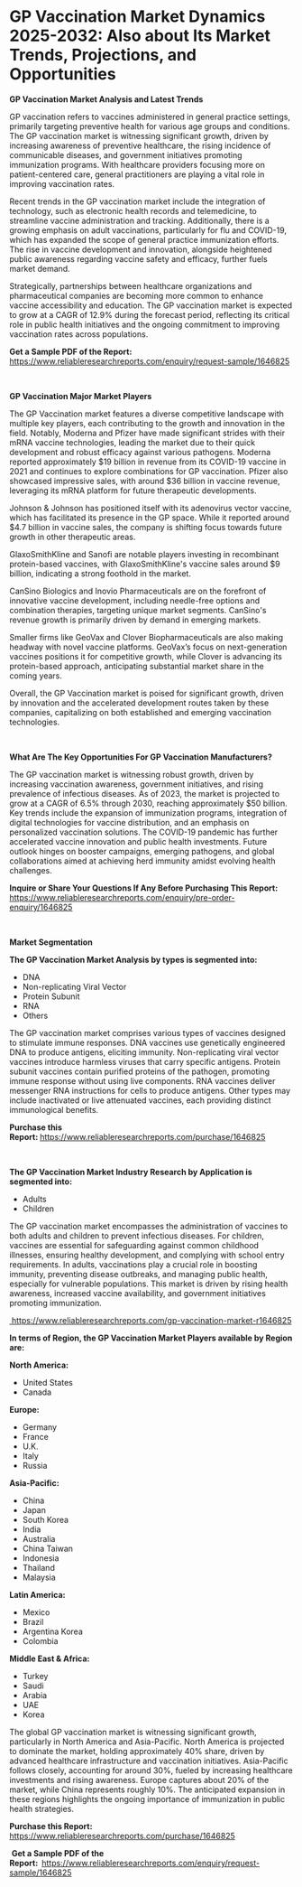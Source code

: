 <p><h1>GP Vaccination Market Dynamics 2025-2032: Also about Its Market Trends, Projections, and Opportunities</h1></p><p><strong>GP Vaccination Market Analysis and Latest Trends</strong></p>
<p><p>GP vaccination refers to vaccines administered in general practice settings, primarily targeting preventive health for various age groups and conditions. The GP vaccination market is witnessing significant growth, driven by increasing awareness of preventive healthcare, the rising incidence of communicable diseases, and government initiatives promoting immunization programs. With healthcare providers focusing more on patient-centered care, general practitioners are playing a vital role in improving vaccination rates.</p><p>Recent trends in the GP vaccination market include the integration of technology, such as electronic health records and telemedicine, to streamline vaccine administration and tracking. Additionally, there is a growing emphasis on adult vaccinations, particularly for flu and COVID-19, which has expanded the scope of general practice immunization efforts. The rise in vaccine development and innovation, alongside heightened public awareness regarding vaccine safety and efficacy, further fuels market demand. </p><p>Strategically, partnerships between healthcare organizations and pharmaceutical companies are becoming more common to enhance vaccine accessibility and education. The GP vaccination market is expected to grow at a CAGR of 12.9% during the forecast period, reflecting its critical role in public health initiatives and the ongoing commitment to improving vaccination rates across populations.</p></p>
<p><strong>Get a Sample PDF of the Report:&nbsp;</strong> <a href="https://www.reliableresearchreports.com/enquiry/request-sample/1646825?utm_campaign=2222&utm_medium=2&utm_source=Github&utm_content=ia&utm_term=19042025&utm_id=gp-vaccination">https://www.reliableresearchreports.com/enquiry/request-sample/1646825</a></p>
<p>&nbsp;</p>
<p><strong>GP Vaccination Major Market Players</strong></p>
<p><p>The GP Vaccination market features a diverse competitive landscape with multiple key players, each contributing to the growth and innovation in the field. Notably, Moderna and Pfizer have made significant strides with their mRNA vaccine technologies, leading the market due to their quick development and robust efficacy against various pathogens. Moderna reported approximately $19 billion in revenue from its COVID-19 vaccine in 2021 and continues to explore combinations for GP vaccination. Pfizer also showcased impressive sales, with around $36 billion in vaccine revenue, leveraging its mRNA platform for future therapeutic developments.</p><p>Johnson & Johnson has positioned itself with its adenovirus vector vaccine, which has facilitated its presence in the GP space. While it reported around $4.7 billion in vaccine sales, the company is shifting focus towards future growth in other therapeutic areas. </p><p>GlaxoSmithKline and Sanofi are notable players investing in recombinant protein-based vaccines, with GlaxoSmithKline's vaccine sales around $9 billion, indicating a strong foothold in the market. </p><p>CanSino Biologics and Inovio Pharmaceuticals are on the forefront of innovative vaccine development, including needle-free options and combination therapies, targeting unique market segments. CanSino's revenue growth is primarily driven by demand in emerging markets. </p><p>Smaller firms like GeoVax and Clover Biopharmaceuticals are also making headway with novel vaccine platforms. GeoVax’s focus on next-generation vaccines positions it for competitive growth, while Clover is advancing its protein-based approach, anticipating substantial market share in the coming years. </p><p>Overall, the GP Vaccination market is poised for significant growth, driven by innovation and the accelerated development routes taken by these companies, capitalizing on both established and emerging vaccination technologies.</p></p>
<p>&nbsp;</p>
<p><strong>What Are The Key Opportunities For GP Vaccination Manufacturers?</strong></p>
<p><p>The GP vaccination market is witnessing robust growth, driven by increasing vaccination awareness, government initiatives, and rising prevalence of infectious diseases. As of 2023, the market is projected to grow at a CAGR of 6.5% through 2030, reaching approximately $50 billion. Key trends include the expansion of immunization programs, integration of digital technologies for vaccine distribution, and an emphasis on personalized vaccination solutions. The COVID-19 pandemic has further accelerated vaccine innovation and public health investments. Future outlook hinges on booster campaigns, emerging pathogens, and global collaborations aimed at achieving herd immunity amidst evolving health challenges.</p></p>
<p><strong>Inquire or Share Your Questions If Any Before Purchasing This Report:</strong> <a href="https://www.reliableresearchreports.com/enquiry/pre-order-enquiry/1646825?utm_campaign=2222&utm_medium=2&utm_source=Github&utm_content=ia&utm_term=19042025&utm_id=gp-vaccination">https://www.reliableresearchreports.com/enquiry/pre-order-enquiry/1646825</a></p>
<p>&nbsp;</p>
<p><strong>Market Segmentation</strong></p>
<p><strong>The GP Vaccination Market Analysis by types is segmented into:</strong></p>
<p><ul><li>DNA</li><li>Non-replicating Viral Vector</li><li>Protein Subunit</li><li>RNA</li><li>Others</li></ul></p>
<p><p>The GP vaccination market comprises various types of vaccines designed to stimulate immune responses. DNA vaccines use genetically engineered DNA to produce antigens, eliciting immunity. Non-replicating viral vector vaccines introduce harmless viruses that carry specific antigens. Protein subunit vaccines contain purified proteins of the pathogen, promoting immune response without using live components. RNA vaccines deliver messenger RNA instructions for cells to produce antigens. Other types may include inactivated or live attenuated vaccines, each providing distinct immunological benefits.</p></p>
<p><strong>Purchase this Report:&nbsp;</strong><a href="https://www.reliableresearchreports.com/purchase/1646825?utm_campaign=2222&utm_medium=2&utm_source=Github&utm_content=ia&utm_term=19042025&utm_id=gp-vaccination">https://www.reliableresearchreports.com/purchase/1646825</a></p>
<p>&nbsp;</p>
<p><strong>The GP Vaccination Market Industry Research by Application is segmented into:</strong></p>
<p><ul><li>Adults</li><li>Children</li></ul></p>
<p><p>The GP vaccination market encompasses the administration of vaccines to both adults and children to prevent infectious diseases. For children, vaccines are essential for safeguarding against common childhood illnesses, ensuring healthy development, and complying with school entry requirements. In adults, vaccinations play a crucial role in boosting immunity, preventing disease outbreaks, and managing public health, especially for vulnerable populations. This market is driven by rising health awareness, increased vaccine availability, and government initiatives promoting immunization.</p></p>
<p><a href="https://www.reliableresearchreports.com/gp-vaccination-market-r1646825?utm_campaign=2222&utm_medium=2&utm_source=Github&utm_content=ia&utm_term=19042025&utm_id=gp-vaccination">&nbsp;https://www.reliableresearchreports.com/gp-vaccination-market-r1646825</a></p>
<p><strong>In terms of Region, the GP Vaccination Market Players available by Region are:</strong></p>
<p>
    <p> <strong> North America: </strong>
        <ul>
            <li>United States</li>
            <li>Canada</li>
        </ul>
        </p> 
    <p> <strong> Europe: </strong>
        <ul>
            <li>Germany</li>
            <li>France</li>
            <li>U.K.</li>
            <li>Italy</li>
            <li>Russia</li>
        </ul>
        </p> 
    <p> <strong> Asia-Pacific: </strong>
        <ul>
            <li>China</li>
            <li>Japan</li>
            <li>South Korea</li>
            <li>India</li>
            <li>Australia</li>
            <li>China Taiwan</li>
            <li>Indonesia</li>
            <li>Thailand</li>
            <li>Malaysia</li>
        </ul>
        </p> 
    <p> <strong> Latin America: </strong>
        <ul>
            <li>Mexico</li>
            <li>Brazil</li>
            <li>Argentina Korea</li>
            <li>Colombia</li>
        </ul>
        </p> 
    <p> <strong> Middle East & Africa: </strong>
        <ul>
            <li>Turkey</li>
            <li>Saudi</li>
            <li>Arabia</li>
            <li>UAE</li>
            <li>Korea</li>
        </ul>
    </p>
    </p>
<p><p>The global GP vaccination market is witnessing significant growth, particularly in North America and Asia-Pacific. North America is projected to dominate the market, holding approximately 40% share, driven by advanced healthcare infrastructure and vaccination initiatives. Asia-Pacific follows closely, accounting for around 30%, fueled by increasing healthcare investments and rising awareness. Europe captures about 20% of the market, while China represents roughly 10%. The anticipated expansion in these regions highlights the ongoing importance of immunization in public health strategies.</p></p>
<p><strong>Purchase this Report: </strong><a href="https://www.reliableresearchreports.com/purchase/1646825?utm_campaign=2222&utm_medium=2&utm_source=Github&utm_content=ia&utm_term=19042025&utm_id=gp-vaccination">https://www.reliableresearchreports.com/purchase/1646825</a></p>
<p>&nbsp;<strong>Get a Sample PDF of the Report:&nbsp;&nbsp;</strong><a href="https://www.reliableresearchreports.com/enquiry/request-sample/1646825?utm_campaign=2222&utm_medium=2&utm_source=Github&utm_content=ia&utm_term=19042025&utm_id=gp-vaccination">https://www.reliableresearchreports.com/enquiry/request-sample/1646825</a></p>
<p><strong></strong></p>
<p><p></p><p></p><p></p></p>